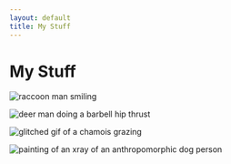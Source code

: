 ```yaml
---
layout: default
title: My Stuff
---
```


# My Stuff

![raccoon man smiling](https://i.postimg.cc/BQcmzW0B/2023-7-14-sick-joke.png)

![deer man doing a barbell hip thrust](https://i.postimg.cc/7LxhN2NN/2023-7-12-a-barbell-hip-thrust.png)

![glitched gif of a chamois grazing](https://i.postimg.cc/fbwx61BY/clip.gif)

![painting of an xray of an anthropomorphic dog person](https://i.postimg.cc/ydV5fVJ9/2022-7-30-bones.png)